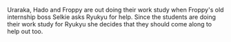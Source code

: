 Uraraka, Hado and Froppy are out doing their work study when Froppy's old internship boss Selkie asks Ryukyu for help. Since the students are doing their work study for Ryukyu she decides that they should come along to help out too. 